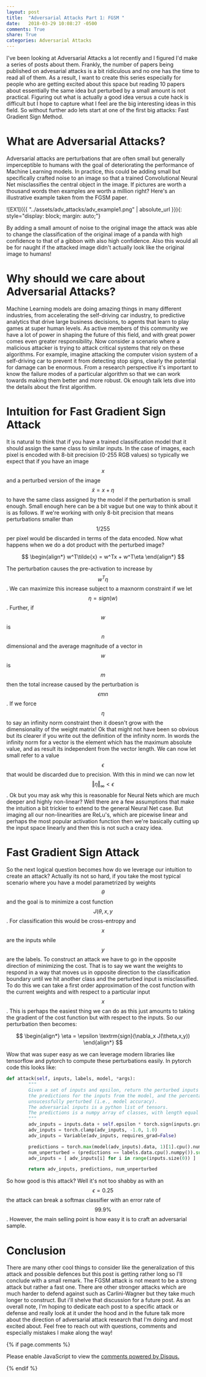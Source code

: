 ```yaml
---
layout: post
title:  "Adversarial Attacks Part 1: FGSM "
date:   2018-03-29 10:08:27 -0500
comments: True
share: True
categories: Adversarial Attacks
---
```


I've been looking at Adversarial Attacks a lot recently and I figured I'd make
a series of posts about them. Frankly, the number of papers being published on
advesarial attacks is a bit ridiculous and no one has the time to read all of
them. As a result, I want to create this series especially for people who are
getting excited about this space but reading 10 papers about essentially the
same idea but perturbed by a small amount is not practical. Figuring out what is actually
a good idea versus a cute hack is difficult but I hope to capture what I feel
are the big interesting ideas in this field. So without further ado lets start
at one of the first big attacks: Fast Gradient Sign Method.

# What are Adversarial Attacks?
Adversarial attacks are perturbations that are often small but generally
imperceptible to humans with the goal of deteriorating the performance of
Machine Learning models. In practice, this could be adding small but
specifically crafted noise to an image so that a trained Convolutional Neural
Net misclassifies the central object in the image. If pictures are worth a
thousand words then examples are worth a million right? Here's an illustrative example taken
from the FGSM paper.

![EX1]({{ "../assets/adv_attacks/adv_example1.png" | absolute_url }}){: style="display: block; margin: auto;"}

By adding a small amount of noise to the original image the attack was able to
change the classification of the original image of a panda with high confidence
to that of a gibbon with also high confidence. Also this would all be for
naught if the attacked image didn't actually look like the original image to
humans!

# Why should we care about Adversarial Attacks?
Machine Learning models are doing amazing things in many different industries,
from accelerating the self-driving car industry, to predictive analytics that drive
large business decisions, to agents that learn to play games at super human levels.
As active members of this community we have a lot of power in shaping the future
of this field, and with great power comes even greater responsibility. Now consider a
scenario where a malicious attacker is trying to attack
critical systems that rely on these algorithms. For example, imagine attacking
the computer vision system of a self-driving car to prevent it from detecting
stop signs, clearly the potential for damage can be enormous. From a research
perspective it's important to know the failure modes of a particular algorithm
so that we can work towards making them better and more robust. Ok enough talk
lets dive into the details about the first algorithm.

# Intuition for Fast Gradient Sign Attack
It is natural to think that if you have a trained classification model that it
should assign the same class to similar inputs. In the case of images, each
pixel is encoded with 8-bit precision (0-255 RGB values) so typically we expect
that if you have an image $$x$$ and a perturbed version of the image $$\tilde{x} = x + \eta$$
to have the same class assigned by the model if the perturbation is small enough.
Small enough here can be a bit vague but one way to think about it is as
follows. If we're working with only 8-bit precision that means perturbations
smaller than $$1/255$$ per pixel would be discarded in terms of the data
encoded. Now what happens when we do a dot product with the perturbed image?


$$
\begin{align*}
    w^T\tilde{x} = w^Tx + w^T\eta
\end{align*}
$$


The perturbation causes the pre-activation to increase by $$w^T\eta$$. We can
maximize this increase subject to a maxnorm constraint if we let $$\eta =
sign(w) $$. Further, if $$w$$ is $$n$$ dimensional and the average magnitude of
a vector in $$w$$ is $$m$$ then the total increase caused by the perturbation
is $$\epsilon m n$$. If we force $$\eta$$ to say an infinity norm constraint then it doesn't
grow with the dimensionality of the weight matrix! Ok that might not have been
so obvious but its clearer if you write out the definition of the infinity
norm. In words the infinity norm for a vector is the element which has the
maximum absolute value, and as result its independent from the vector length. We can now let small refer
to a value $$\epsilon$$ that would be discarded due to precision. With this in mind we can now
let $$\Vert  \eta \Vert_{\infty} < \epsilon $$. Ok but you may ask why this
is reasonable for Neural Nets which are much deeper and highly non-linear? Well
there are a few assumptions that make the intuition a bit trickier to extend to
the general Neural Net case. But imaging all our non-linearities are ReLu's,
which are picewise linear and perhaps the most popular activation function
then we're basically cutting up the input space linearly and then this is not
such a crazy idea.

# Fast Gradient Sign Attack
So the next logical question becomes how do we leverage our intuition to create
an attack? Actually its not so hard, if you take the most typical scenario
where you have a model parametrized by weights $$ \theta $$ and the goal is to
minimize a cost function $$ J(\theta,x,y $$. For classification this would be
cross-entropy and $$x$$ are the inputs while $$y$$ are the labels. To construct
an attack we have to go in the opposite direction of minimizing the cost. That
is to say we want the weights to respond in a way that moves us in opposite
direction to the classification boundary until we hit another class and the
perturbed input is misclassified. To do this we can take a first order
approximation of the cost function with the current weights and with respect to
a particular input $$x$$. This is perhaps the easiest thing we can do as this
just amounts to taking the gradient of the cost function but with respect to
the inputs. So our perturbation then becomes:


$$
\begin{align*}
    \eta = \epsilon \textrm{sign}(\nabla_x J(\theta,x,y))
\end{align*}
$$

Wow that was super easy as we can leverage modern libraries like tensorflow and
pytorch to compute these perturbations easily. In pytorch code this looks like:

~~~ python
def attack(self, inputs, labels, model, *args):
		"""
		Given a set of inputs and epsilon, return the perturbed inputs (as Variable objects),
		the predictions for the inputs from the model, and the percentage of inputs
		unsucessfully perturbed (i.e., model accuracy).
		The adversarial inputs is a python list of tensors.
		The predictions is a numpy array of classes, with length equal to the number of inputs.
		"""
		adv_inputs = inputs.data + self.epsilon * torch.sign(inputs.grad.data)
		adv_inputs = torch.clamp(adv_inputs, -1.0, 1.0)
		adv_inputs = Variable(adv_inputs, requires_grad=False)

		predictions = torch.max(model(adv_inputs).data, 1)[1].cpu().numpy()
		num_unperturbed = (predictions == labels.data.cpu().numpy()).sum()
		adv_inputs = [ adv_inputs[i] for i in range(inputs.size(0)) ]

		return adv_inputs, predictions, num_unperturbed
~~~
So how good is this attack? Well it's not too shabby as with an $$\epsilon=0.25$$ the attack can
break a softmax classifier with an error rate of $$99.9\%$$. However, the main selling point is how easy it is to craft
an adversarial sample.

# Conclusion
There are many other cool things to consider like the generalization of this attack and possible defences
but this post is getting rather long so I'll conclude with a small remark. The
FGSM attack is not meant to be a strong attack but rather a fast one. There are
other stronger attacks which are much harder to defend against such as
Carlini-Wagner but they take much longer to construct. But i'll shelve that
discussion for a future post. As an overall note, I'm hoping to dedicate each
post to a specific attack or defense and really look at it under the hood and
in the future talk more about the direction of adversarial attack research that
I'm doing and most excited about. Feel free to reach out with questions,
comments and especially mistakes I make along the way!

{% if page.comments %}

<div id="disqus_thread"></div>
<script>

/**
*  RECOMMENDED CONFIGURATION VARIABLES: EDIT AND UNCOMMENT THE SECTION BELOW TO INSERT DYNAMIC VALUES FROM YOUR PLATFORM OR CMS.
*  LEARN WHY DEFINING THESE VARIABLES IS IMPORTANT: https://disqus.com/admin/universalcode/#configuration-variables*/
/*
var disqus_config = function () {
this.page.url = PAGE_URL;  // Replace PAGE_URL with your page's canonical URL variable
this.page.identifier = PAGE_IDENTIFIER; // Replace PAGE_IDENTIFIER with your page's unique identifier variable
};
*/
(function() { // DON'T EDIT BELOW THIS LINE
var d = document, s = d.createElement('script');
s.src = 'https://joeybose.disqus.com/embed.js';
s.setAttribute('data-timestamp', +new Date());
(d.head || d.body).appendChild(s);
})();
</script>
<noscript>Please enable JavaScript to view the <a href="https://disqus.com/?ref_noscript">comments powered by Disqus.</a></noscript>

{% endif %}
